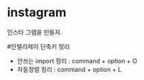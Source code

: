 # instagram
인스타 그램을 만들자.


#인텔리제이 단축키 정리 
- 안쓰는  import 정리 : command + option + O
- 자동정렬 정리 : command + option + L

  
